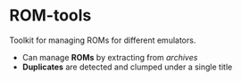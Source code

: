 # ROM-tools

Toolkit for managing ROMs for different emulators.

- Can manage **ROMs** by extracting from *archives*
- **Duplicates** are detected and clumped under a single title
